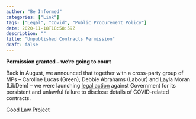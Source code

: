 ```yaml
---
author: "Be Informed"
categories: ["Link"]
tags: ["Legal", "Covid", "Public Procurement Policy"]
date: 2020-11-18T18:58:59Z
description: ""
title: "Unpublished Contracts Permission"
draft: false
---
```


**Permission granted – we’re going to court**  

Back in August, we  announced that together with a cross-party group of MPs – Caroline Lucas (Green), Debbie Abrahams (Labour) and Layla Moran (LibDem) – we were  launching [legal action](https://goodlawproject.org/news/government-refuses-publish-contracts/) against Government for its persistent and unlawful failure to disclose details of COVID-related contracts.   

[Good Law Project](https://goodlawproject.org/update/unpublished-contracts-permission/)